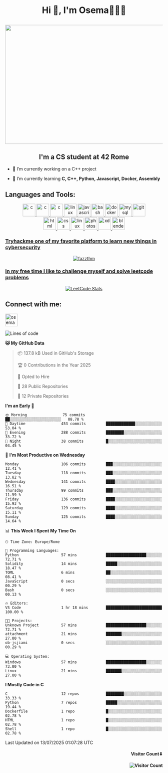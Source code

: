 <h1 align="center">Hi 👋, I'm Osema👨🏽‍💻</h1>

<!-- <h2 align="center"> <a href="https://www.showmyip.com/"><img src="https://github.com/OsemaFadhel/OsemaFadhel/blob/main/img/cybersecurity%20framework.webp" /></a> </h2> -->

<!-- <h2 align="center"> <img src="https://github.com/OsemaFadhel/OsemaFadhel/blob/main/img/1712000100607257.gif" width="900" height="380" /> </h2> -->

<h2 align="center"> <img src="https://github.com/OsemaFadhel/OsemaFadhel/blob/main/img/tumblr_nv2fdyCF5y1tile93o1_500.gif" width="800" height="380" /> </h2>


<h2 align="center">I'm a CS student at 42 Rome</h3>

- 🔭 I’m currently working on a C++ project

- 🌱 I’m currently learning **C, C++, Python, Javascript, Docker, Assembly**

<!-- <h2 align="center"> <img src="https://github.com/OsemaFadhel/42-Cursus/blob/main/intra.png" width="800" height="380" /> </h2> -->


<h2 align="left">Languages and Tools:</h3>
<p align="center"> 
</a> <a href="https://en.wikipedia.org/wiki/C_(programming_language)" target="_blank" rel="noreferrer">  <img src="https://skillicons.dev/icons?i=c" alt="c" width="40" height="40"/> 
</a> <a href="https://en.wikipedia.org/wiki/C%2B%2B" target="_blank" rel="noreferrer">  <img src="https://skillicons.dev/icons?i=cpp" alt="c" width="40" height="40"/> 
</a> <a href="https://www.python.org/" target="_blank" rel="noreferrer">  <img src="https://skillicons.dev/icons?i=py" alt="c" width="40" height="40"/> 
</a> <a href="https://www.linux.org/" target="_blank" rel="noreferrer"> <img src="https://skillicons.dev/icons?i=linux" alt="linux" width="40" height="40"/>
 </a> <a href="https://www.javascript.com/" target="_blank" rel="noreferrer"> <img src="https://skillicons.dev/icons?i=js" alt="javascript" width="40" height="40"/>
</a> <a href="https://www.gnu.org/software/bash/" target="_blank" rel="noreferrer"> <img src="https://skillicons.dev/icons?i=bash" alt="bash" width="40" height="40"/> 
</a> <a href="https://www.docker.com/" target="_blank" rel="noreferrer"> <img src="https://skillicons.dev/icons?i=docker" alt="docker" width="40" height="40"/> 
</a> <a href="https://www.mysql.com/" target="_blank" rel="noreferrer"> <img src="https://skillicons.dev/icons?i=mysql" alt="mysql" width="40" height="40"/> 
</a> <a href="https://git-scm.com/" target="_blank" rel="noreferrer"> <img src="https://skillicons.dev/icons?i=git" alt="git" width="40" height="40"/> <br>
</a> <a href="https://en.wikipedia.org/wiki/HTML" target="_blank" rel="noreferrer"> <img src="https://skillicons.dev/icons?i=html" alt="html" width="40" height="40"/> 
</a> <a href="https://en.wikipedia.org/wiki/CSS" target="_blank" rel="noreferrer"> <img src="https://skillicons.dev/icons?i=css" alt="css" width="40" height="40"/> 
</a> <a href="https://code.visualstudio.com/" target="_blank" rel="noreferrer"> <img src="https://skillicons.dev/icons?i=vscode" alt="linux" width="40" height="40"/>
</a> <a href="https://www.photoshop.com/enwhat" target="_blank" rel="noreferrer"> <img src="https://skillicons.dev/icons?i=ps" alt="photoshop" width="40" height="40"/> 
</a> <a href="https://www.adobe.com/products/xd.html" target="_blank" rel="noreferrer"> <img src="https://skillicons.dev/icons?i=xd" alt="xd" width="40" height="40"/> 
</a> <a href="https://www.blender.org/" target="_blank" rel="noreferrer"><img src="https://skillicons.dev/icons?i=blender" alt="blender" width="40" height="40"/> 
</p>

<h3 align="leftt">Tryhackme one of my favorite platform to learn new things in cybersecurity</h3>
<p align="center">
<a href="https://tryhackme.com/p/fazzel"><img src="https://tryhackme-badges.s3.amazonaws.com/fazzel.png" alt="fazzthm"  />
</p>


<h3 align="leftt">In my free time I like to challenge myself and solve leetcode problems</h3>
<p align="center">
  <a href="https://leetcode.com/OsemaFadhel/">
    <img src="https://leetcard.jacoblin.cool/OsemaFadhel?theme=nord&font=Anek%20Tamil&ext=activity" alt="LeetCode Stats">
  </a>
</p>

<h2 align="leftt">Connect with me:</h2>
<p align="left">
<a href="https://it.linkedin.com/in/osema-fadhel-7a1996174?trk=people-guest_people_search-card" target="blank"><img align="center" src="https://skillicons.dev/icons?i=linkedin" alt="osema fadhel" height="40" width="40" /></a>
</p>


<!--START_SECTION:waka-->
![Lines of code](https://img.shields.io/badge/From%20Hello%20World%20I%27ve%20Written-1.4%20million%20lines%20of%20code-blue)

**🐱 My GitHub Data** 

> 📦 137.8 kB Used in GitHub's Storage 
 > 
> 🏆 0 Contributions in the Year 2025
 > 
> 💼 Opted to Hire
 > 
> 📜 28 Public Repositories 
 > 
> 🔑 12 Private Repositories 
 > 
**I'm an Early 🐤** 

```text
🌞 Morning                75 commits          ██░░░░░░░░░░░░░░░░░░░░░░░   08.78 % 
🌆 Daytime                453 commits         █████████████░░░░░░░░░░░░   53.04 % 
🌃 Evening                288 commits         ████████░░░░░░░░░░░░░░░░░   33.72 % 
🌙 Night                  38 commits          █░░░░░░░░░░░░░░░░░░░░░░░░   04.45 % 
```
📅 **I'm Most Productive on Wednesday** 

```text
Monday                   106 commits         ███░░░░░░░░░░░░░░░░░░░░░░   12.41 % 
Tuesday                  118 commits         ███░░░░░░░░░░░░░░░░░░░░░░   13.82 % 
Wednesday                141 commits         ████░░░░░░░░░░░░░░░░░░░░░   16.51 % 
Thursday                 99 commits          ███░░░░░░░░░░░░░░░░░░░░░░   11.59 % 
Friday                   136 commits         ████░░░░░░░░░░░░░░░░░░░░░   15.93 % 
Saturday                 129 commits         ████░░░░░░░░░░░░░░░░░░░░░   15.11 % 
Sunday                   125 commits         ████░░░░░░░░░░░░░░░░░░░░░   14.64 % 
```


📊 **This Week I Spent My Time On** 

```text
🕑︎ Time Zone: Europe/Rome

💬 Programming Languages: 
Python                   57 mins             ██████████████████░░░░░░░   72.71 % 
Solidity                 14 mins             █████░░░░░░░░░░░░░░░░░░░░   18.47 % 
TOML                     6 mins              ██░░░░░░░░░░░░░░░░░░░░░░░   08.41 % 
JavaScript               0 secs              ░░░░░░░░░░░░░░░░░░░░░░░░░   00.29 % 
Bash                     0 secs              ░░░░░░░░░░░░░░░░░░░░░░░░░   00.13 % 

🔥 Editors: 
VS Code                  1 hr 18 mins        █████████████████████████   100.00 % 

🐱‍💻 Projects: 
Unknown Project          57 mins             ██████████████████░░░░░░░   72.71 % 
attachment               21 mins             ███████░░░░░░░░░░░░░░░░░░   27.00 % 
ob-jsjiami               0 secs              ░░░░░░░░░░░░░░░░░░░░░░░░░   00.29 % 

💻 Operating System: 
Windows                  57 mins             ██████████████████░░░░░░░   73.00 % 
Linux                    21 mins             ███████░░░░░░░░░░░░░░░░░░   27.00 % 
```

**I Mostly Code in C** 

```text
C                        12 repos            ████████░░░░░░░░░░░░░░░░░   33.33 % 
Python                   7 repos             █████░░░░░░░░░░░░░░░░░░░░   19.44 % 
Dockerfile               1 repo              █░░░░░░░░░░░░░░░░░░░░░░░░   02.78 % 
HTML                     1 repo              █░░░░░░░░░░░░░░░░░░░░░░░░   02.78 % 
Shell                    1 repo              █░░░░░░░░░░░░░░░░░░░░░░░░   02.78 % 
```




 Last Updated on 13/07/2025 01:07:28 UTC
<!--END_SECTION:waka-->

<h4 align="right">Visitor Count⬇</h4>

<h4 align="right"> 

![Visitor Count](https://profile-counter.glitch.me/OsemaFadhel/count.svg) </h4>
